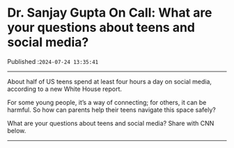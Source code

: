 # Dr. Sanjay Gupta On Call: What are your questions about teens and social media?

Published :`2024-07-24 13:35:41`

---

About half of US teens spend at least four hours a day on social media, according to a new White House report.

For some young people, it’s a way of connecting; for others, it can be harmful. So how can parents help their teens navigate this space safely?

What are your questions about teens and social media? Share with CNN below.

---

